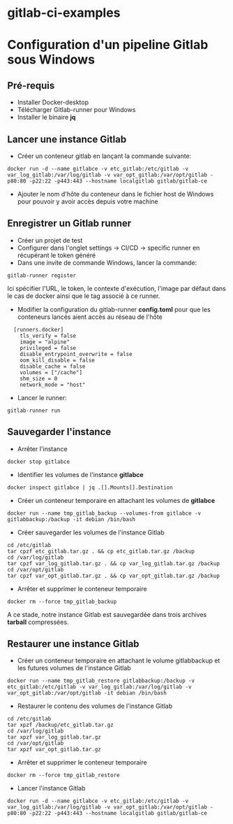 # gitlab-ci-examples
# Configuration d'un pipeline Gitlab sous Windows

## Pré-requis

* Installer Docker-desktop
* Télécharger Gitlab-runner pour Windows
* Installer le binaire __jq__

## Lancer une instance Gitlab

* Créer un conteneur gitlab en lançant la commande suivante:

```
docker run -d --name gitlabce -v etc_gitlab:/etc/gitlab -v var_log_gitlab:/var/log/gitlab -v var_opt_gitlab:/var/opt/gitlab -p80:80 -p22:22 -p443:443 --hostname localgitlab gitlab/gitlab-ce
```

* Ajouter le nom d'hôte du conteneur dans le fichier host de Windows pour pouvoir y avoir accès depuis votre machine

## Enregistrer un Gitlab runner

* Créer un projet de test
* Configurer dans l'onglet settings -> CI/CD -> specific runner en récupérant le token généré
* Dans une invite de commande Windows, lancer la commande:

```
gitlab-runner register
```

Ici spécifier l'URL, le token, le contexte d'exécution, l'image par défaut dans le cas de docker  ainsi que le tag associé à ce runner.

* Modifier la configuration du gitlab-runner __config.toml__ pour que les conteneurs lancés aient accès au réseau de l'hôte

```
  [runners.docker]
    tls_verify = false
    image = "alpine"
    privileged = false
    disable_entrypoint_overwrite = false
    oom_kill_disable = false
    disable_cache = false
    volumes = ["/cache"]
    shm_size = 0
    network_mode = "host"
```

* Lancer le runner:

```
gitlab-runner run
```

## Sauvegarder l'instance

* Arrêter l'instance

```
docker stop gitlabce
```

* Identifier les volumes de l'instance __gitlabce__

```
docker inspect gitlabce | jq .[].Mounts[].Destination
```

* Créer un conteneur temporaire en attachant les volumes de __gitlabce__

```
docker run --name tmp_gitlab_backup --volumes-from gitlabce -v gitlabbackup:/backup -it debian /bin/bash
```

* Créer sauvegarder les volumes de l'instance Gitlab

```
cd /etc/gitlab
tar cpzf etc_gitlab.tar.gz . && cp etc_gitlab.tar.gz /backup
cd /var/log/gitlab
tar cpzf var_log_gitlab.tar.gz . && cp var_log_gitlab.tar.gz /backup
cd /var/opt/gitlab
tar cpzf var_opt_gitlab.tar.gz . && cp var_opt_gitlab.tar.gz /backup
```

* Arrêter et supprimer le conteneur temporaire

```
docker rm --force tmp_gitlab_backup
```

A ce stade, notre instance Gitlab est sauvegardée dans trois archives __tarball__ compressées.

## Restaurer une instance Gitlab

* Créer un conteneur temporaire en attachant le volume gitlabbackup et les futures volumes de l'instance Gitlab

```
docker run --name tmp_gitlab_restore gitlabbackup:/backup -v etc_gitlab:/etc/gitlab -v var_log_gitlab:/var/log/gitlab -v var_opt_gitlab:/var/opt/gitlab -it debian /bin/bash
```

* Restaurer le contenu des volumes de l'instance Gitlab

```
cd /etc/gitlab
tar xpzf /backup/etc_gitlab.tar.gz
cd /var/log/gitlab
tar xpzf var_log_gitlab.tar.gz
cd /var/opt/gitlab
tar xpzf var_opt_gitlab.tar.gz
```

* Arrêter et supprimer le conteneur temporaire

```
docker rm --force tmp_gitlab_restore
```

* Lancer l'instance Gitlab

```
docker run -d --name gitlabce -v etc_gitlab:/etc/gitlab -v var_log_gitlab:/var/log/gitlab -v var_opt_gitlab:/var/opt/gitlab -p80:80 -p22:22 -p443:443 --hostname localgitlab gitlab/gitlab-ce
```
